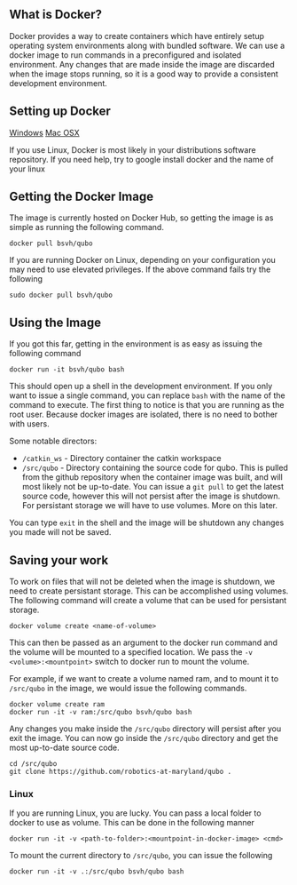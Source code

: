 ## What is Docker?
Docker provides a way to create containers which have
entirely setup operating system environments along with bundled software.  We
can use a docker image to run commands in a preconfigured and isolated
environment. Any changes that are made inside the image are discarded when the
image stops running, so it is a good way to provide a consistent development
environment.

## Setting up Docker
[Windows](https://docs.docker.com/docker-for-windows/install/) [Mac
OSX](https://docs.docker.com/docker-for-mac/install/)

If you use Linux, Docker is most likely in your distributions software
repository. If you need help, try to google install docker and the name of your
linux

## Getting the Docker Image
The image is currently hosted on Docker Hub, so getting the image is as simple
as running the following command.

```
docker pull bsvh/qubo
```

If you are running Docker on Linux, depending on your configuration you may
need to use elevated privileges. If the above command fails try the following

```
sudo docker pull bsvh/qubo
```

## Using the Image
If you got this far, getting in the environment is as easy as issuing the
following command

```
docker run -it bsvh/qubo bash
```

This should open up a shell in the development environment. If you only want to
issue a single command, you can replace `bash` with the name of the command to
execute. The first thing to notice is that you are running as the root user.
Because docker images are isolated, there is no need to bother with users.

Some notable directors:

* `/catkin_ws` - Directory container the catkin workspace
* `/src/qubo` - Directory containing the source code for qubo. This is pulled
from the github repository when the container image was built, and will most
likely not be up-to-date. You can issue a `git pull` to get the latest source
code, however this will not persist after the image is shutdown. For persistant
storage we will have to use volumes. More on this later.

You can type `exit` in the shell and the image will be shutdown any changes you
made will not be saved.

## Saving your work
To work on files that will not be deleted when the image is shutdown, we need to
create persistant storage. This can be accomplished using volumes. The following
command will create a volume that can be used for persistant storage.

```
docker volume create <name-of-volume>
```

This can then be passed as an argument to the docker run command and the volume
will be mounted to a specified location. We pass the `-v <volume>:<mountpoint>`
switch to docker run to mount the volume.

For example, if we want to create a volume named ram, and to mount it to 
`/src/qubo` in the image, we would issue the following commands.

```
docker volume create ram
docker run -it -v ram:/src/qubo bsvh/qubo bash
```

Any changes you make inside the `/src/qubo` directory will persist after you
exit the image. You can now go inside the `/src/qubo` directory and get the
most up-to-date source code.

```
cd /src/qubo
git clone https://github.com/robotics-at-maryland/qubo .
```

### Linux
If you are running Linux, you are lucky. You can pass a local folder to docker
to use as volume. This can be done in the following manner

```
docker run -it -v <path-to-folder>:<mountpoint-in-docker-image> <cmd>
```

To mount the current directory to `/src/qubo`, you can issue the following

```
docker run -it -v .:/src/qubo bsvh/qubo bash
```
